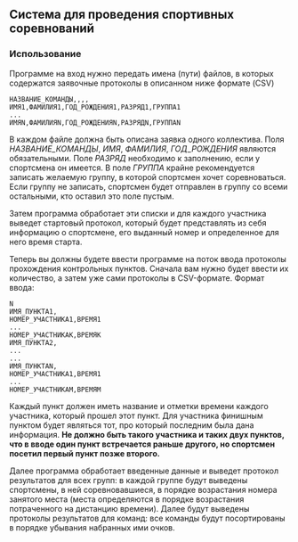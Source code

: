 ## Система для проведения спортивных соревнований

### Использование
Программе на вход нужно передать имена (пути) файлов, в которых содержатся заявочные протоколы в описанном ниже формате (CSV)

```csv
НАЗВАНИЕ_КОМАНДЫ,,,,
ИМЯ1,ФАМИЛИЯ1,ГОД_РОЖДЕНИЯ1,РАЗРЯД1,ГРУППА1
...
ИМЯN,ФАМИЛИЯN,ГОД_РОЖДЕНИЯN,РАЗРЯДN,ГРУППАN
```

В каждом файле должна быть описана заявка одного коллектива. Поля *НАЗВАНИЕ_КОМАНДЫ*, *ИМЯ*, *ФАМИЛИЯ*, *ГОД_РОЖДЕНИЯ*
являются обязательными. Поле *РАЗРЯД* необходимо к заполнению, если у спортсмена он имеется. В поле *ГРУППА* крайне рекомендуется
записать желаемую группу, в которой спортсмен хочет соревноваться. Если группу не записать, спортсмен будет отправлен в группу
со всеми остальными, кто оставил это поле пустым.

Затем программа обработает эти списки и для каждого участника выведет стартовый протокол, который будет представлять из себя
информацию о спортсмене, его выданный номер и определенное для него время старта.

Теперь вы должны будете ввести программе на поток ввода протоколы прохождения контрольных пунктов. Сначала вам нужно будет ввести
их количество, а затем уже сами протоколы в CSV-формате. Формат ввода:

```csv
N
ИМЯ_ПУНКТА1,
НОМЕР_УЧАСТНИКА1,ВРЕМЯ1
...
НОМЕР_УЧАСТНИКАK,ВРЕМЯK
ИМЯ_ПУНКТА2,
...
...
ИМЯ_ПУНКТАN,
НОМЕР_УЧАСТНИКА1,ВРЕМЯ1
...
НОМЕР_УЧАСТНИКАM,ВРЕМЯM
```

Каждый пункт должен иметь название и отметки времени каждого участника, который прошел этот пункт. Для участника финишным
пунктом будет являться тот, про который последним была дана информация. **Не должно быть такого участника и таких двух пунктов,
что в вводе один пункт встречается раньше другого, но спортсмен посетил первый пункт позже второго.**

Далее программа обработает введенные данные и выведет протокол результатов для всех групп: в каждой группе будут выведены
спортсмены, в ней соревновавшиеся, в порядке возрастания номера занятого места (места определяются в порядке возрастания
потраченного на дистанцию времени). Далее будут выведены протоколы результатов для команд: все команды будут посортированы
в порядке убывания набранных ими очков.